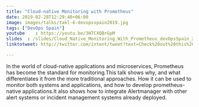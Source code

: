 ```yaml
---
title: "Cloud-native Monitoring with Prometheus"
date: 2019-02-28T12:29:40+06:00
image: images/talks/takl-6-devopsspain2019.jpg
tags: ["DevOps Spain"]
youtube    : https://youtu.be/3H7CXQBrGpM
slides  : /slides/Cloud_Native_Monitoring_With_Prometheus_devOpsSpain_2019.pdf
linktotweet: http://twitter.com/intent/tweet?text=Check%20out%20this%20talk:%20“Cloud-native%20monitoring%20with%20Prometheus”%20by%20%40beatrizmrg%20%23PrometheusIO%20%23DevopsSpain&url=https://youtu.be/3H7CXQBrGpM

---
```

In the world of cloud-native applications and microservices, Prometheus has become the standard for monitoring.This talk shows  why, and what differentiates it from the more traditional approaches. How it can be used to monitor both systems and applications, and how to develop prometheus-native applications.It also shows how to integrate Alertmanager with other alert systems or incident management systems already deployed.